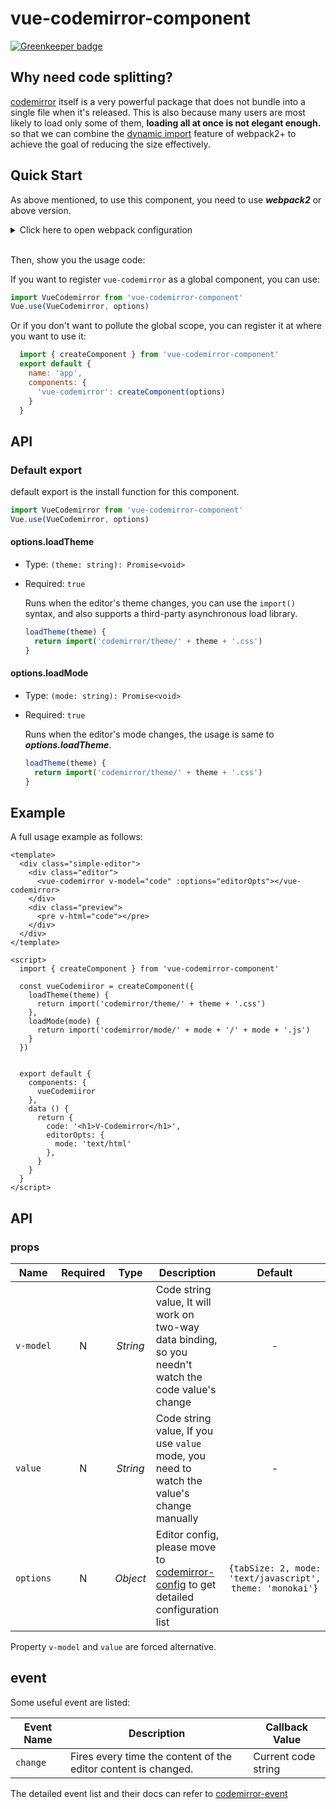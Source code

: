 # vue-codemirror-component

[![Greenkeeper badge](https://badges.greenkeeper.io/ulivz/vue-codemirror-component.svg)](https://greenkeeper.io/)

## Why need code splitting?

[codemirror](http://codemirror.net/) itself is a very powerful package that does not bundle into a single file when it's released. This is also because many users are most likely to load only some of them, **loading all at once is not elegant enough.** so that we can combine the [dynamic import](https://webpack.js.org/guides/code-splitting/#dynamic-imports) feature of webpack2+ to achieve the goal of reducing the size effectively.

## Quick Start

As above mentioned, to use this component, you need to use **_webpack2_** or above version.

<details>
<summary>Click here to open webpack configuration</summary>

<br>

1. Install webpack, css-loader and style-loader.

  ```bash
  npm i install webpack -D
  ```

2. Config in `webpack.config.js`:

  ```js
  module.exports = {
    module: {
      rules: [
        {
          test: /\.css$/,
          use: [ 'style-loader', 'css-loader' ]
        }
      ]
    }
  }
  ```

</details>

<br>

Then, show you the usage code:

If you want to register `vue-codemirror` as a global component, you can use:

```js
import VueCodemirror from 'vue-codemirror-component'
Vue.use(VueCodemirror, options)
```

Or if you don't want to pollute the global scope, you can register it at where you want to use it:

```js
  import { createComponent } from 'vue-codemirror-component'
  export default {
    name: 'app',
    components: {
      'vue-codemirror': createComponent(options)
    }
  }  
```

## API

### Default export

  default export is the install function for this component.

  ```js
  import VueCodemirror from 'vue-codemirror-component'
  Vue.use(VueCodemirror, options)
  ```
  
#### options.loadTheme

- Type: `(theme: string): Promise<void>`
- Required: `true`

  Runs when the editor's theme changes, you can use the `import()` syntax, and also supports a third-party asynchronous load library.
  
  ```js
  loadTheme(theme) {
    return import('codemirror/theme/' + theme + '.css')
  }
  ```

#### options.loadMode

- Type: `(mode: string): Promise<void>`
- Required: `true`

  Runs when the editor's mode changes, the usage is same to _**options.loadTheme**_.
  
  ```js
  loadTheme(theme) {
    return import('codemirror/theme/' + theme + '.css')
  }
  ```


## Example

A full usage example as follows:

```vue
<template>
  <div class="simple-editor">
    <div class="editor">
      <vue-codemirror v-model="code" :options="editorOpts"></vue-codemirror>
    </div>
    <div class="preview">
      <pre v-html="code"></pre>
    </div>
  </div>
</template>

<script>
  import { createComponent } from 'vue-codemirror-component'
  
  const vueCodemiiror = createComponent({
    loadTheme(theme) {
      return import('codemirror/theme/' + theme + '.css')
    },
    loadMode(mode) {
      return import('codemirror/mode/' + mode + '/' + mode + '.js')
    }
  })  


  export default {
    components: {
      vueCodemiiror
    },
    data () {
      return {
        code: '<h1>V-Codemirror</h1>',
        editorOpts: {
          mode: 'text/html'
        },
      }
    }
  }
</script>
```

## API

### props

Name|Required|Type|Description|Default
---|:---:|:---:|---|:---:
`v-model`|N|_String_| Code string value, It will work on two-way data binding, so you needn't watch the code value's change |-
`value`|N|_String_| Code string value, If you use `value` mode, you need to watch the value's change manually |-
`options`|N|_Object_| Editor config, please move to [codemirror-config](http://codemirror.net/doc/manual.html#config) to get detailed configuration list | `{tabSize: 2, mode: 'text/javascript', theme: 'monokai'}`

Property `v-model` and `value` are forced alternative.

## event

Some useful event are listed:

Event Name| Description | Callback Value
---|---|---
`change` | Fires every time the content of the editor content is changed. | Current code string

The detailed event list and their docs can refer to [codemirror-event](http://codemirror.net/doc/manual.html#events)

